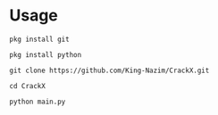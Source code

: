 # Usage
`pkg install git`

`pkg install python`

`git clone https://github.com/King-Nazim/CrackX.git`

`cd CrackX`

`python main.py`
